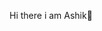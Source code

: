 Hi there i am Ashik👋

<!--
**Ashik132/Ashik132** is a ✨ _special_ ✨ repository because its `README.md` (this file) appears on your GitHub profile.

Here are some ideas to get you started:

- 🔭 I’m currently working on town of ____
- 🌱 I’m currently learning 
- 👯 I’m looking to collaborate on ...
- 🤔 I’m looking for help with ...
- 💬 Ask me my tools about sabiranashik132@gmail.com
- 📫 How to reach me: ...
- 😄 Pronouns: ...
- ⚡ Fun fact: ...
-->
